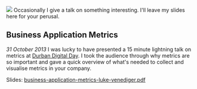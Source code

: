 ﻿<!-- 
  title = Talks
  template = talks 
  menu = talks
-->
<img src="../static/images/business-application-metrics.jpg" class="pull-right">
Occasionally I give a talk on something interesting. I'll leave my slides here for your perusal.

## Business Application Metrics
*31 October 2013*
I was lucky to have presented a 15 minute lightning talk on metrics 
at [Durban Digital Day](http://www.durbandigitalday.co.za).
I took the audience through why metrics are so important
and gave a quick overview of what's needed to collect
and visualise metrics in your company.

Slides: <a href="../static/slides/business-application-metrics-luke-venediger.pdf">business-application-metrics-luke-venediger.pdf</a>
